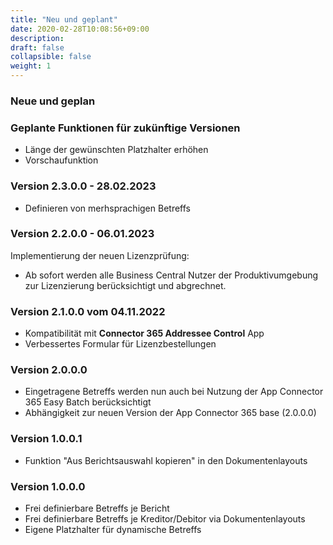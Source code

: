 ```yaml
---
title: "Neu und geplant"
date: 2020-02-28T10:08:56+09:00
description: 
draft: false
collapsible: false
weight: 1
---
```

### Neue und geplan

### Geplante Funktionen für zukünftige Versionen
- Länge der gewünschten Platzhalter erhöhen
- Vorschaufunktion
### Version 2.3.0.0 - 28.02.2023
- Definieren von merhsprachigen Betreffs
### Version 2.2.0.0 - 06.01.2023
Implementierung der neuen Lizenzprüfung:
- Ab sofort werden alle Business Central Nutzer der Produktivumgebung zur Lizenzierung berücksichtigt und abgrechnet.

### Version 2.1.0.0 vom 04.11.2022
 - Kompatibilität mit **Connector 365 Addressee Control** App
 - Verbessertes Formular für Lizenzbestellungen

### Version 2.0.0.0
- Eingetragene Betreffs werden nun auch bei Nutzung der App Connector 365 Easy Batch berücksichtigt
- Abhängigkeit zur neuen Version der App Connector 365 base (2.0.0.0)

### Version 1.0.0.1
- Funktion "Aus Berichtsauswahl kopieren" in den Dokumentenlayouts

### Version 1.0.0.0
- Frei definierbare Betreffs je Bericht
- Frei definierbare Betreffs je Kreditor/Debitor via Dokumentenlayouts
- Eigene Platzhalter für dynamische Betreffs

